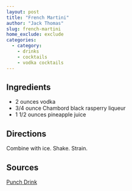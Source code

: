 ```yaml
---
layout: post
title: "French Martini"
author: "Jack Thomas"
slug: french-martini
home_exclude: exclude
categories:
  - category:
    - drinks
    - cocktails
    - vodka cocktails
---
```


## Ingredients

- 2 ounces vodka
- 3/4 ounce Chambord black rasperry liqueur
- 1 1/2 ounces pineapple juice

## Directions

Combine with ice. Shake. Strain.

## Sources

[Punch Drink](https://punchdrink.com/recipes/french-martini/)
